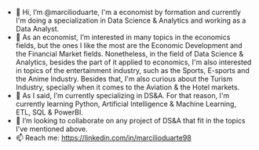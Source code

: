 - 👋 Hi, I’m @marcilioduarte, I'm a economist by formation and currently I'm doing a specialization in Data Science & Analytics and working as a Data Analyst.
- 👀 As an economist, I’m interested in many topics in the economics fields, but the ones I like the most are the Economic Development and the Financial Market fields. 
     Nonetheless, in the field of Data Science & Analytics, besides the part of it applied to economics,
     I'm also interested in topics of the entertainment industry, such as the 
     Sports, E-sports and the Anime Industry. 
     Besides that, I'm also curious about the Turism Industry, specially when it comes to the Aviation & the Hotel markets.
- 🌱 As I said, I’m currently specializing in DS&A. For that reason, I'm currently learning Python, Artificial Intelligence & Machine Learning, ETL, SQL & PowerBI. 
- 💞️ I’m looking to collaborate on any project of DS&A that fit in the topics I've mentioned above.
- 📫 Reach me: https://linkedin.com/in/marcilioduarte98
